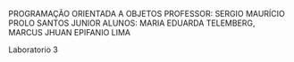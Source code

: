 PROGRAMAÇÃO ORIENTADA A OBJETOS
PROFESSOR: SERGIO MAURÍCIO PROLO SANTOS JUNIOR
ALUNOS: MARIA EDUARDA TELEMBERG, MARCUS JHUAN EPIFANIO LIMA

Laboratorio 3
